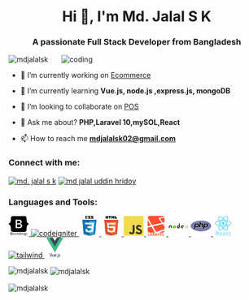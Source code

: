 <h1 align="center">Hi 👋, I'm Md. Jalal S K</h1>
<h3 align="center">A passionate Full Stack Developer from Bangladesh</h3>
<img align="right" alt="coding" width="400px" src="https://www.google.com/imgres?imgurl=https%3A%2F%2Fi.pinimg.com%2Foriginals%2Fe8%2Ff4%2F53%2Fe8f453469a3ec97ecd354df465d73913.gif&tbnid=35X6L1D39_KDvM&vet=12ahUKEwjVr42Ft_WBAxVN7DgGHQ_-AJwQMyg_egUIARCiAg..i&imgrefurl=https%3A%2F%2Fin.pinterest.com%2Fpin%2Fpinterest--59813501292017265%2F&docid=peXWGyUPT-4YHM&w=500&h=500&q=animation%20coding%20gif&ved=2ahUKEwjVr42Ft_WBAxVN7DgGHQ_-AJwQMyg_egUIARCiAg">

<p align="left"> <img src="https://komarev.com/ghpvc/?username=mdjalalsk&label=Profile%20views&color=0e75b6&style=flat" alt="mdjalalsk" /> </p>

- 🔭 I’m currently working on [Ecommerce]('/')

- 🌱 I’m currently learning **Vue.js, node.js ,express.js, mongoDB**

- 👯 I’m looking to collaborate on [POS]('/')

- 💬 Ask me about? **PHP,Laravel 10,mySOL,React**

- 📫 How to reach me **mdjalalsk02@gmail.com**

<h3 align="left">Connect with me:</h3>
<p align="left">
<a href="https://linkedin.com/in/md. jalal s k" target="blank"><img align="center" src="https://raw.githubusercontent.com/rahuldkjain/github-profile-readme-generator/master/src/images/icons/Social/linked-in-alt.svg" alt="md. jalal s k" height="30" width="40" /></a>
<a href="https://fb.com/md jalal uddin hridoy" target="blank"><img align="center" src="https://raw.githubusercontent.com/rahuldkjain/github-profile-readme-generator/master/src/images/icons/Social/facebook.svg" alt="md jalal uddin hridoy" height="30" width="40" /></a>
</p>

<h3 align="left">Languages and Tools:</h3>
<p align="left"> <a href="https://getbootstrap.com" target="_blank" rel="noreferrer"> <img src="https://raw.githubusercontent.com/devicons/devicon/master/icons/bootstrap/bootstrap-plain-wordmark.svg" alt="bootstrap" width="40" height="40"/> </a> <a href="https://codeigniter.com" target="_blank" rel="noreferrer"> <img src="https://cdn.worldvectorlogo.com/logos/codeigniter.svg" alt="codeigniter" width="40" height="40"/> </a> <a href="https://www.w3schools.com/css/" target="_blank" rel="noreferrer"> <img src="https://raw.githubusercontent.com/devicons/devicon/master/icons/css3/css3-original-wordmark.svg" alt="css3" width="40" height="40"/> </a> <a href="https://www.w3.org/html/" target="_blank" rel="noreferrer"> <img src="https://raw.githubusercontent.com/devicons/devicon/master/icons/html5/html5-original-wordmark.svg" alt="html5" width="40" height="40"/> </a> <a href="https://developer.mozilla.org/en-US/docs/Web/JavaScript" target="_blank" rel="noreferrer"> <img src="https://raw.githubusercontent.com/devicons/devicon/master/icons/javascript/javascript-original.svg" alt="javascript" width="40" height="40"/> </a> <a href="https://laravel.com/" target="_blank" rel="noreferrer"> <img src="https://raw.githubusercontent.com/devicons/devicon/master/icons/laravel/laravel-plain-wordmark.svg" alt="laravel" width="40" height="40"/> </a> <a href="https://nodejs.org" target="_blank" rel="noreferrer"> <img src="https://raw.githubusercontent.com/devicons/devicon/master/icons/nodejs/nodejs-original-wordmark.svg" alt="nodejs" width="40" height="40"/> </a> <a href="https://www.php.net" target="_blank" rel="noreferrer"> <img src="https://raw.githubusercontent.com/devicons/devicon/master/icons/php/php-original.svg" alt="php" width="40" height="40"/> </a> <a href="https://reactjs.org/" target="_blank" rel="noreferrer"> <img src="https://raw.githubusercontent.com/devicons/devicon/master/icons/react/react-original-wordmark.svg" alt="react" width="40" height="40"/> </a> <a href="https://tailwindcss.com/" target="_blank" rel="noreferrer"> <img src="https://www.vectorlogo.zone/logos/tailwindcss/tailwindcss-icon.svg" alt="tailwind" width="40" height="40"/> </a> <a href="https://vuejs.org/" target="_blank" rel="noreferrer"> <img src="https://raw.githubusercontent.com/devicons/devicon/master/icons/vuejs/vuejs-original-wordmark.svg" alt="vuejs" width="40" height="40"/> </a> </p>

<p><img align="left" src="https://github-readme-stats.vercel.app/api/top-langs?username=mdjalalsk&show_icons=true&locale=en&layout=compact" alt="mdjalalsk" /></p>

<p>&nbsp;<img align="center" src="https://github-readme-stats.vercel.app/api?username=mdjalalsk&show_icons=true&locale=en" alt="mdjalalsk" /></p>

<p><img align="center" src="https://github-readme-streak-stats.herokuapp.com/?user=mdjalalsk&" alt="mdjalalsk" /></p>

